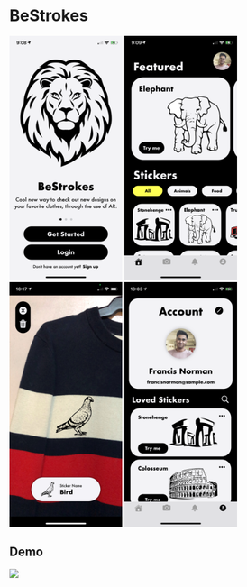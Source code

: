 BeStrokes
========================================

<img src="/ReadMeFiles/Landing.PNG" width="200"/> <img src="/ReadMeFiles/Home-Dark.PNG" width="200"/> <img src="/ReadMeFiles/Capture-Dark.jpg" width="200"/>
<img src="/ReadMeFiles/Account-Dark.PNG" width="200"/>


Demo
------------
<img src="/ReadMeFiles/Demo.gif" width="200"/>
